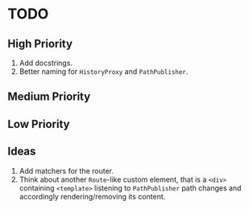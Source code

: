 # TODO

## High Priority

1. Add docstrings.
1. Better naming for `HistoryProxy` and `PathPublisher`.

## Medium Priority

## Low Priority

## Ideas

1. Add matchers for the router.
1. Think about another `Route`-like custom element, that is a `<div>` containing `<template>` listening to `PathPublisher` path changes and accordingly rendering/removing its content.
